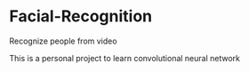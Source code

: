 # Facial-Recognition
Recognize people from video

This is a personal project to learn convolutional neural network
